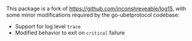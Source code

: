 This package is a fork of https://github.com/inconshreveable/log15, with some
minor modifications required by the go-ubetprotocol codebase:

 * Support for log level `trace`
 * Modified behavior to exit on `critical` failure
